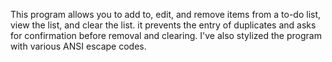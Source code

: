 This program allows you to add to, edit, and remove items from a to-do list, view the list,  and clear the list. it prevents the entry of duplicates and asks for confirmation before removal and clearing. I've also stylized the program with various ANSI escape codes. 